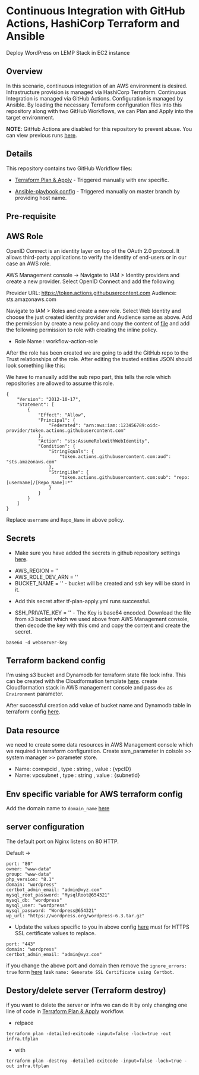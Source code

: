 # Continuous Integration with GitHub Actions, HashiCorp Terraform and Ansible

Deploy WordPress on LEMP Stack in EC2 instance

## Overview

In this scenario, continuous integration of an AWS environment is desired. Infrastructure provision is managed via HashiCorp Terraform. Continuous Integration is managed via GitHub Actions. Configuration is managed by Ansible. By loading the necessary Terraform configuration files into this repository along with two GitHub Workflows, we can Plan and Apply into the target environment.

**NOTE**: GitHub Actions are disabled for this repository to prevent abuse. You can view previous runs [here](/actions).

## Details

This repository contains two GitHub Workflow files:

- [Terraform Plan & Apply](/.github/workflows/tf-plan-apply.yml) - Triggered manually with env specific.

- [Ansible-playbook config](/.github/workflows/ansible-config.yml) - Triggered manually on master branch by providing host name.

## Pre-requisite

## AWS Role

OpenID Connect is an identity layer on top of the OAuth 2.0 protocol. It allows third-party applications to verify the identity of end-users or in our case an AWS role.

AWS Management console -> Navigate to IAM > Identity providers and create a new provider. Select OpenID Connect and add the following:

Provider URL: https://token.actions.githubusercontent.com
Audience: sts.amazonaws.com

Navigate to IAM > Roles and create a new role. Select Web Identity and choose the just created identity provider and Audience same as above. Add the permission by create a new policy and copy the content of [file](./role_iam_permissions.json) and add the following permission to role with creating the inline policy.

- Role Name : workflow-action-role

After the role has been created we are going to add the GitHub repo to the Trust relationships of the role. After editing the trusted entities JSON should look something like this:

We have to manually add the sub repo part, this tells the role which repositories are allowed to assume this role.

```
{
    "Version": "2012-10-17",
    "Statement": [
        {
            "Effect": "Allow",
            "Principal": {
                "Federated": "arn:aws:iam::123456789:oidc-provider/token.actions.githubusercontent.com"
            },
            "Action": "sts:AssumeRoleWithWebIdentity",
            "Condition": {
                "StringEquals": {
                    "token.actions.githubusercontent.com:aud": "sts.amazonaws.com"
                },
                "StringLike": {
                    "token.actions.githubusercontent.com:sub": "repo:[username]/[Repo_Name]:*"
                }
            }
        }
    ]
}
```

Replace `username` and `Repo_Name` in above policy.

## Secrets

- Make sure you have added the secrets in github repository settings [here](/settings/secrets/actions).

* AWS_REGION = '<region>'
* AWS_ROLE_DEV_ARN = '<Role ARN>'
* BUCKET_NAME = '<Bucket Name>' - bucket will be created and ssh key will be stord in it.

- Add this secret after tf-plan-apply.yml runs successful.

* SSH_PRIVATE_KEY = '<private key>' - The Key is base64 encoded. Download the file from s3 bucket which we used above from AWS Management console, then decode the key with this cmd and copy the content and create the secret.

`base64 -d webserver-key`

## Terraform backend config

I'm using s3 bucket and Dynamodb for terraform state file lock infra.
This can be created with the Cloudformation template [here](/Infra-setup/cloudformationStack/statelockinfra.yml). create Cloudformation stack in AWS management console and pass `dev` as `Environment` parameter.

After successful creation add value of bucket name and Dynamodb table in terraform config [here](/Infra-setup/env/dev/provider.tf).

## Data resource

we need to create some data resources in AWS Management console which we required in terraform configuration. Create ssm_parameter in colsole >> system manager >> parameter store.

- Name: corevpcid , type : string , value : {vpcID}
- Name: vpcsubnet , type : string , value : {subnetId}

## Env specific variable for AWS terraform config

Add the domain name to `domain_name` [here](/Infra-setup/env/dev/main.tf)

## server configuration

The default port on Nginx listens on 80 HTTP.

Default ->

```
port: "80"
owner: "www-data"
group: "www-data"
php_version: "8.1"
domain: "wordpress"
certbot_admin_email: "admin@xyz.com"
mysql_root_password: "MysqlRoot@654321"
mysql_db: "wordpress"
mysql_user: "wordpress"
mysql_password: "Wordpress@654321"
wp_url: "https://wordpress.org/wordpress-6.3.tar.gz"
```

- Update the values specific to you in above config [here](/ansible/group_vars/default.yml) must for HTTPS SSL certificate values to replace.

```
port: "443"
domain: "wordpress"
certbot_admin_email: "admin@xyz.com"
```

if you change the above port and domain then remove the `ignore_errors: true` form [here](/ansible/lemp_stack.yml) task `name: Generate SSL Certificate using Certbot`.

## Destory/delete server (Terraform destroy)

if you want to delete the server or infra we can do it by only changing one line of code in [Terraform Plan & Apply](/.github/workflows/tf-plan-apply.yml) workflow.

- relpace

```
terraform plan -detailed-exitcode -input=false -lock=true -out infra.tfplan
```

- with

```
terraform plan -destroy -detailed-exitcode -input=false -lock=true -out infra.tfplan
```
